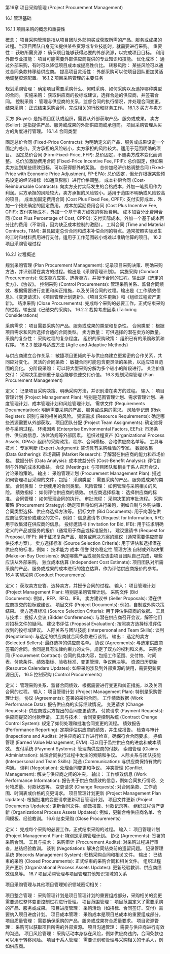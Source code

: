 第16章 项目采购管理 (Project Procurement Management)

16.1 管理基础

16.1.1 项目采购的概念和重要性

概念： 项目采购管理是指从项目团队外部购买或获取所需的产品、服务或成果的过程。当项目团队自身无法提供某些资源或专业技能时，就需要进行采购。
重要性：
获取所需资源： 确保项目能够获得必要的外部资源，以完成项目目标。
利用外部专业技能： 项目可能需要外部供应商提供的专业知识和技能。
优化成本： 通过外部采购，有时可以降低项目成本或提高性价比。
转移风险： 某些风险可以通过合同条款转移给供应商。
提高项目灵活性： 外部采购可以使项目团队更加灵活地调整资源配置。
16.1.2 项目采购管理的主要任务

规划采购管理： 确定项目需要采购什么、何时采购、如何采购以及选择哪种类型的合同。
实施采购： 获取供应商的投标或建议，选择合适的供应商，并签署合同。
控制采购： 管理与供应商的关系，监督合同的执行情况，并处理合同变更。
结束采购： 正式结束采购合同，完成相关的行政和财务工作。
16.1.3 买方与卖方

买方 (Buyer): 是指项目团队或组织，需要从外部获取产品、服务或成果。
卖方 (Seller): 是指提供产品、服务或成果的外部供应商或承包商。
项目采购管理从买方的角度进行管理。
16.1.4 合同类型

固定总价合同 (Fixed-Price Contracts): 为明确定义的产品、服务或成果设定一个固定的总价。买方承担的风险较小，卖方承担的风险较大。适用于范围明确的项目。
固定总价合同 (Firm-Fixed-Price, FFP): 总价固定，不随卖方成本变化而调整。
总价加激励费用合同 (Fixed-Price Incentive Fee, FPIF): 总价固定，但如果卖方达到某些绩效目标，可以获得额外的奖励。
总价加经济价格调整合同 (Fixed-Price with Economic Price Adjustment, FP-EPA): 总价固定，但允许根据某些预先设定的经济指标（如通货膨胀）进行价格调整。
成本补偿合同 (Cost-Reimbursable Contracts): 向卖方支付实际发生的合格成本，外加一笔费用作为利润。买方承担的风险较大，卖方承担的风险较小。适用于范围不明确或风险较高的项目。
成本加固定费用合同 (Cost Plus Fixed Fee, CPFF): 支付实际成本，外加一个预先确定的固定费用。
成本加奖励费用合同 (Cost Plus Incentive Fee, CPIF): 支付实际成本，外加一个基于卖方绩效的奖励费用。
成本加百分比费用合同 (Cost Plus Percentage of Cost, CPPC): 支付实际成本，外加一个基于成本百分比的费用（不常用，因为缺乏成本控制的激励）。
工料合同 (Time and Material Contracts, T&M): 兼具固定总价合同和成本补偿合同的特点。通常按照实际发生的工时和材料费用进行支付。适用于工作范围较小或难以准确估算的项目。
16.2 项目采购管理过程

16.2.1 过程概述

规划采购管理 (Plan Procurement Management): 记录项目采购决策、明确采购方法，并识别潜在卖方的过程。输出是《采购管理计划》。
实施采购 (Conduct Procurements): 获取卖方应答、选择卖方，并授予合同的过程。输出是《选定的卖方》、《协议》。
控制采购 (Control Procurements): 管理采购关系、监督合同绩效、根据需要进行变更和纠正措施，以及关闭合同的过程。输出是《工作绩效信息》、《变更请求》、《项目管理计划更新》、《项目文件更新》和《组织过程资产更新》。
结束采购 (Close Procurements): 完成每个采购的必要工作，正式结束采购的过程。输出是《已结束的采购》。
16.2.2 裁剪考虑因素 (Tailoring Considerations)

采购需求： 项目需要采购的产品、服务或成果的类型和复杂性。
合同类型： 根据项目需求和风险选择合适的合同类型。
卖方数量： 可供选择的潜在卖方的数量。
采购的复杂性： 采购过程的复杂程度。
组织的采购政策： 组织已有的采购政策和程序。
16.2.3 敏捷与适应方法 (Agile and Adaptive Methods)

与供应商建立合作关系： 敏捷项目更倾向于与供应商建立更紧密的合作关系，共同应对变化。
灵活的合同条款： 敏捷合同可能包含更灵活的条款，以适应项目范围的变化。
分阶段采购： 可以将大型采购分解为多个较小的阶段进行。
关注价值交付： 采购决策更侧重于是否能够快速交付价值。
16.3 规划采购管理 (Plan Procurement Management)

定义： 记录项目采购决策、明确采购方法，并识别潜在卖方的过程。
输入：
项目管理计划 (Project Management Plan): 特别是范围管理计划、需求管理计划、进度管理计划、成本管理计划和风险管理计划。
需求文件 (Requirements Documentation): 明确需要采购的产品、服务或成果的需求。
风险登记册 (Risk Register): 识别与采购相关的风险。
资源需求 (Resource Requirements): 确定哪些资源需要从外部获取。
项目团队分配 (Project Team Assignments): 确定谁将参与采购过程。
环境因素 (Enterprise Environmental Factors, EEFs): 市场条件、供应商信息、法律法规等外部因素。
组织过程资产 (Organizational Process Assets, OPAs): 组织的采购政策、程序、合同模板、合格供应商名单等。
工具与技术：
专家判断 (Expert Judgment): 咨询具有采购经验的专家。
数据收集 (Data Gathering):
市场调研 (Market Research): 了解潜在供应商的能力和市场价格。
数据分析 (Data Analysis):
成本效益分析 (Cost-Benefit Analysis): 评估自制与外购的成本和收益。
会议 (Meetings): 与项目团队和相关干系人召开会议，讨论采购策略。
输出：
采购管理计划 (Procurement Management Plan): 描述如何管理项目采购的文件，包括：
采购类型： 需要采购的产品、服务或成果的类型。
合同类型： 计划使用的合同类型。
风险管理： 如何管理与采购相关的风险。
绩效指标： 如何评估供应商的绩效。
供应商选择标准： 选择供应商的标准。
合同管理： 如何管理合同的执行。
审批流程： 采购决策的审批流程。
采购策略 (Procurement Strategy): 确定项目将如何进行采购，例如自制与外购决策、合同类型选择、供应商选择方法等。
招标文件 (Bid Documents): 用于向潜在供应商征求报价或建议的文件，例如：
信息邀请书 (Request for Information, RFI): 用于收集潜在供应商的信息。
投标邀请书 (Invitation for Bid, IFB): 用于征求明确定义的产品或服务的报价（通常用于商品或标准服务）。
建议邀请书 (Request for Proposal, RFP): 用于征求复杂产品、服务或解决方案的建议（通常需要供应商提供技术方案）。
卖方选择标准 (Source Selection Criteria): 用于评估和选择潜在供应商的标准，例如：
技术能力
成本
信誉
财务稳定性
管理方法
自制或外购决策 (Make-or-Buy Decisions): 确定哪些产品或服务应该由项目团队自己完成，哪些应该从外部采购。
独立成本估算 (Independent Cost Estimate): 项目团队对所需采购的产品、服务或成果的成本进行的独立估算，作为评估供应商报价的参考。
16.4 实施采购 (Conduct Procurements)

定义： 获取卖方应答、选择卖方，并授予合同的过程。
输入：
项目管理计划 (Project Management Plan): 特别是采购管理计划。
采购文件 (Bid Documents): 例如，RFP、RFQ、IFB。
卖方建议书 (Seller Proposals): 潜在供应商提交的投标或建议。
项目文件 (Project Documents): 例如，自制或外购决策结果。
卖方选择标准 (Source Selection Criteria): 用于评估供应商的依据。
工具与技术：
投标人会议 (Bidder Conferences): 与潜在供应商召开会议，解答他们对招标文件的疑问。
建议书评估 (Proposal Evaluation): 按照卖方选择标准评估收到的投标或建议。
人际关系与团队技能 (Interpersonal and Team Skills):
谈判 (Negotiation): 与选定的供应商就合同条款进行谈判。
输出：
选定的卖方 (Selected Sellers): 最终选择的供应商名单。
协议 (Agreements): 与选定供应商签署的合同。合同是具有法律约束力的文件，规定了双方的权利和义务。
采购合同 (Procurement Contract): 合同的具体内容，包括工作范围、交付物、时间表、付款条件、绩效指标、验收标准、变更管理、争议解决等。
资源日历更新 (Resource Calendars Updates): 如果采购涉及到外部资源的使用，需要更新资源日历。
16.5 控制采购 (Control Procurements)

定义： 管理采购关系、监督合同绩效、根据需要进行变更和纠正措施，以及关闭合同的过程。
输入：
项目管理计划 (Project Management Plan): 特别是采购管理计划。
协议 (Agreements): 签署的采购合同。
工作绩效数据 (Work Performance Data): 报告供应商的实际绩效情况。
变更请求 (Change Requests): 供应商或买方提出的合同变更请求。
付款请求 (Payment Requests): 供应商提交的付款申请。
工具与技术：
合同变更控制系统 (Contract Change Control System): 规定了如何处理和批准合同变更的流程。
绩效报告 (Performance Reporting): 定期评估供应商的绩效，并生成报告。
检查与审计 (Inspections and Audits): 对供应商的工作进行检查，确保符合合同要求。
挣值管理 (Earned Value Management, EVM): 可以用于监控供应商的进度和成本绩效。
支付系统 (Payment Systems): 管理向供应商的付款。
索赔管理 (Claims Administration): 处理合同执行过程中发生的索赔和争议。
人际关系与团队技能 (Interpersonal and Team Skills):
沟通 (Communication): 与供应商保持有效的沟通。
谈判 (Negotiation): 处理合同变更和争议。
冲突管理 (Conflict Management): 解决与供应商之间的冲突。
输出：
工作绩效信息 (Work Performance Information): 报告关于供应商绩效的信息，例如合同执行情况、交付物质量、付款状态等。
变更请求 (Change Requests): 对合同条款、工作范围、时间表或价格的变更请求。
项目管理计划更新 (Project Management Plan Updates): 根据批准的变更请求更新项目管理计划。
项目文件更新 (Project Documents Updates): 更新合同文件、绩效报告、付款记录等。
组织过程资产更新 (Organizational Process Assets Updates): 例如，更新合格供应商名单、合同模板、经验教训。
16.6 结束采购 (Close Procurements)

定义： 完成每个采购的必要工作，正式结束采购的过程。
输入：
项目管理计划 (Project Management Plan): 特别是采购管理计划。
协议 (Agreements): 签署的采购合同。
工具与技术：
采购审计 (Procurement Audits): 对采购过程进行审查，总结经验教训。
谈判 (Negotiation): 解决合同结束前的遗留问题。
记录管理系统 (Records Management System): 归档采购合同和相关文件。
输出：
已结束的采购 (Closed Procurements): 正式结束的采购合同和相关文件。
组织过程资产更新 (Organizational Process Assets Updates): 更新经验教训、供应商绩效信息等。
16.7 项目采购管理与项目管理其他知识领域的关系

项目采购管理与其他项目管理知识领域密切相关：

项目整合管理： 采购管理计划是项目管理计划的重要组成部分，采购相关的变更需要通过整体变更控制过程进行管理。
项目范围管理： 项目范围定义了需要采购的产品、服务或成果。
项目进度管理： 采购活动（如招标、合同签订、交付）需要纳入项目进度计划。
项目成本管理： 采购成本是项目总成本的重要组成部分。
项目质量管理： 需要确保采购的产品、服务或成果符合质量要求。
项目资源管理： 采购可以获取项目所需的外部资源。
项目沟通管理： 需要与供应商进行有效的沟通。
项目风险管理： 采购活动本身存在风险，例如供应商违约。合同条款也可以用于转移风险。
项目干系人管理： 需要识别和管理与采购相关的干系人，例如供应商。